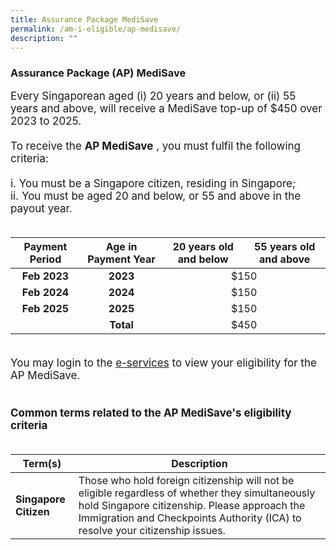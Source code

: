 ```yaml
---
title: Assurance Package MediSave
permalink: /am-i-eligible/ap-medisave/
description: ""
---
```

### Assurance Package (AP) MediSave ###

<font style="font-size:17px"> Every Singaporean aged (i) 20 years and below, or (ii) 55 years and above, will receive a MediSave top-up of $450 over 2023 to 2025. 
<br><br>
	To receive the <b>AP MediSave</b> , you must fulfil the following criteria:<br><br>
i. You must be a Singapore citizen, residing in Singapore;<br>
ii. You must be aged 20 and below, or 55 and above in the payout year.<br>
<br>
<table>
<thead>
  <tr>
    <th style="text-align:center; vertical-align:middle">Payment Period</th>
    <th style="text-align:center; vertical-align:middle">Age in Payment Year</th>
    <th style="text-align:center; vertical-align:middle">20 years old and below</th>
    <th style="text-align:center; vertical-align:middle">55 years old and above</th>
  </tr>
</thead>
<tbody>
  <tr>
		<td style="text-align:center; vertical-align:middle"><b>Feb 2023</b></td>
		<td style="text-align:center; vertical-align:middle"><b>2023</b></td>
    <td style="text-align:center; vertical-align:middle" colspan="2">$150</td>
  </tr>
  <tr>
		<td style="text-align:center; vertical-align:middle"><b>Feb 2024</b></td>
		<td style="text-align:center; vertical-align:middle"><b>2024</b></td>
    <td style="text-align:center; vertical-align:middle" colspan="2">$150</td>
  </tr>
  <tr>
		<td style="text-align:center; vertical-align:middle"><b>Feb 2025</b></td>
		<td style="text-align:center; vertical-align:middle"><b>2025</b></td>
    <td style="text-align:center; vertical-align:middle" colspan="2">$150</td>
  </tr>
  <tr>
    <td></td>
		<td style="text-align:center; vertical-align:middle"><b>Total</b></td>
    <td style="text-align:center; vertical-align:middle" colspan="2">$450</td>
  </tr>
</tbody>
</table>
<br>
You may login to the <a href="https://www.govpayouts.gov.sg/cds/ap/login" class="hyperlink">e-services</a> to view your eligibility for the AP MediSave.<br><br><br>
	<b>Common terms related to the AP MediSave's eligibility criteria</b><br><br>
<table>
<thead>
  <tr>
		<th style="width:20%"><b>Term(s)</b></th>
		<th><b>Description</b></th>
  </tr>
</thead>
<tbody>
  <tr>
		<td><b>Singapore Citizen</b></td>
    <td>Those who hold foreign citizenship will not be eligible regardless of whether they simultaneously hold Singapore citizenship. Please approach the Immigration and Checkpoints Authority (ICA) to resolve your citizenship issues.</td>
	</tr><tr> </tr>
</tbody>
</table>